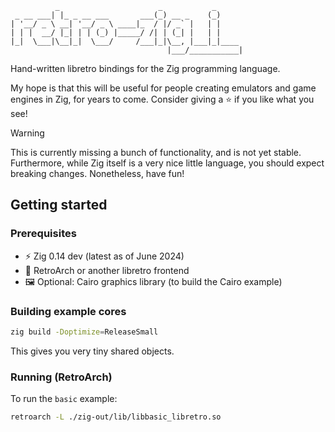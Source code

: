 ```
          _                      _           _      
 _ __ ___| |_ _ __ ___       ___(_) __ _    (_)     
| '__/ _ \ __| '__/ _ \ ____|_  / |/ _` |   | |     
| | |  __/ |_| | | (_) |_____/ /| | (_| |   | |     
|_|  \___|\__|_|  \___/     /___|_|\__, |___|_|____ 
                                   |___/___________|
```
Hand-written libretro bindings for the Zig programming language.

My hope is that this will be useful for people creating emulators and game engines in Zig, for years to come.
Consider giving a ⭐ if you like what you see!

> [!WARNING]
> This is currently missing a bunch of functionality, and is not yet stable. Furthermore, while Zig itself is a very nice little language, you should expect breaking changes. Nonetheless, have fun!

## Getting started
### Prerequisites
- ⚡ Zig 0.14 dev (latest as of June 2024)
- 👾 RetroArch or another libretro frontend
- 🖼️ Optional: Cairo graphics library (to build the Cairo example)

### Building example cores
```sh
zig build -Doptimize=ReleaseSmall
```
This gives you very tiny shared objects.

### Running (RetroArch)
To run the `basic` example:
```sh
retroarch -L ./zig-out/lib/libbasic_libretro.so
```
